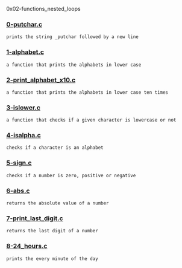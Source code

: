 0x02-functions_nested_loops


### [0-putchar.c](./0-putchar.c)
```
prints the string _putchar followed by a new line
```


### [1-alphabet.c](./1-alphabet.c)
```
a function that prints the alphabets in lower case
```


### [2-print_alphabet_x10.c](./2-print_alphabet_x10.c)
```
a function that prints the alphabets in lower case ten times
```


### [3-islower.c](./3-islower.c)
```
a function that checks if a given character is lowercase or not
```


### [4-isalpha.c](./4-isalpha.c)
```
checks if a character is an alphabet
```


### [5-sign.c](./5-sign.c)
```
checks if a number is zero, positive or negative
```


### [6-abs.c](./6-abs.c)
```
returns the absolute value of a number
```


### [7-print_last_digit.c](./7-print_last_digit.c)
```
returns the last digit of a number
```


### [8-24_hours.c](./8-24_hours.c)
```
prints the every minute of the day
```

